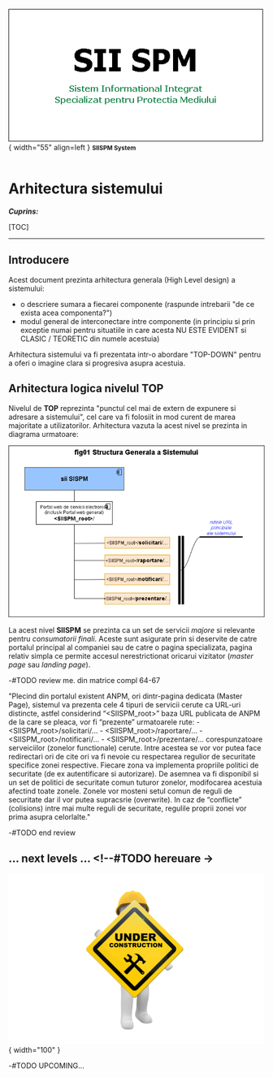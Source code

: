 ![SIISPM_logo](../pictures/SIISPM_logo.png){ width="55" align=left }
<small markdown>**SIISPM System**
</small><br><br>


# Arhitectura sistemului



***Cuprins:***

[TOC]

***




## Introducere

Acest document prezinta arhitectura generala (High Level design) a sistemului:

* o descriere sumara a fiecarei componente (raspunde intrebarii "de ce exista acea componenta?")
* modul general de interconectare intre componente (in principiu si prin exceptie numai pentru situatiile in care acesta NU ESTE EVIDENT si CLASIC / TEORETIC din numele acestuia)

Arhitectura sistemului va fi prezentata intr-o abordare "TOP-DOWN" pentru a oferi o imagine clara si progresiva asupra acestuia.




## Arhitectura logica nivelul TOP

Nivelul de **TOP** reprezinta "punctul cel mai de extern de expunere si adresare a sistemului", cel care va fi folosiit in mod curent de marea majoritate a utilizatorilor. Arhitectura vazuta la acest nivel se prezinta in diagrama urmatoare:

![fig_01](../pictures/fig01_structura_sistemului.png)

La acest nivel **SIISPM** se prezinta ca un set de servicii *majore* si relevante pentru *consumatorii finali*. Aceste sunt asigurate prin si deservite de catre portalul principal al companiei sau de catre o pagina specializata, pagina relativ simpla ce permite accesul nerestrictionat oricarui vizitator (*master page* sau *landing page*).


-#TODO review me. din matrice compl 64-67

"Plecind din portalul existent ANPM, ori dintr-pagina dedicata (Master Page), sistemul va prezenta cele 4 tipuri de servicii cerute ca URL-uri distincte, astfel considerind “<SIISPM_root>” baza URL publicata de ANPM de la care se pleaca, vor fi “prezente” urmatoarele rute: - <SIISPM_root>/solicitari/… - <SIISPM_root>/raportare/... - <SIISPM_root>/notificari/... - <SIISPM_root>/prezentare/… corespunzatoare serveiciilor (zonelor functionale) cerute. Intre acestea se vor vor putea face redirectari ori de cite ori va fi nevoie cu respectarea regulior de securitate specifice zonei respective. Fiecare zona va implementa propriile politici de securitate (de ex autentificare si autorizare). De asemnea va fi disponibil si un set de politici de securitate comun tuturor zonelor, modifocarea acestuia afectind toate zonele. Zonele vor mosteni setul comun de reguli de securitate dar il vor putea supracsrie (overwrite). In caz de “conflicte” (colisions) intre mai multe reguli de securitate, regulile proprii zonei vor prima asupra celorlalte."

-#TODO end review















## ... next levels ... <!--#TODO hereuare ->

![wip...](../pictures/under_maintenance.png){ width="100" }

-#TODO UPCOMING...







